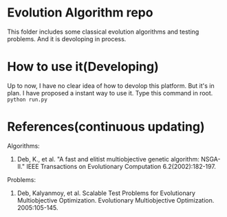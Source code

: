 # Evolution Algorithm repo  
This folder includes some classical evolution algorithms and testing problems. And it is devoloping in process.

# How to use it(Developing)  
Up to now, I have no clear idea of how to devolop this platform. But it's in plan. I have proposed a instant way to use it. 
Type this command in root.  
```python run.py```

# References(continuous updating)  
Algorithms:  
1. Deb, K., et al. "A fast and elitist multiobjective genetic algorithm: NSGA-II." IEEE Transactions on Evolutionary Computation 6.2(2002):182-197.

Problems:  
1. Deb, Kalyanmoy, et al. Scalable Test Problems for Evolutionary Multiobjective Optimization. Evolutionary Multiobjective Optimization. 2005:105-145.
